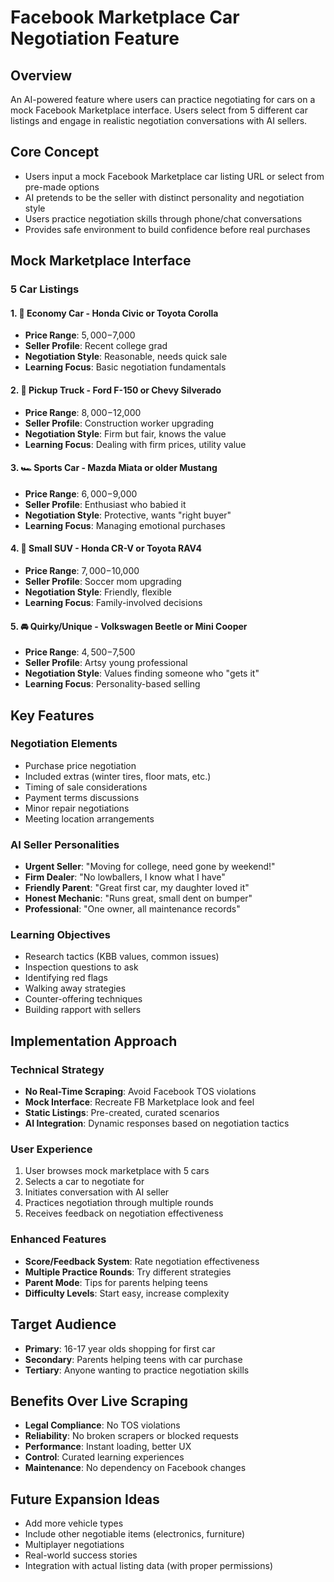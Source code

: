 # Facebook Marketplace Car Negotiation Feature

## Overview
An AI-powered feature where users can practice negotiating for cars on a mock Facebook Marketplace interface. Users select from 5 different car listings and engage in realistic negotiation conversations with AI sellers.

## Core Concept
- Users input a mock Facebook Marketplace car listing URL or select from pre-made options
- AI pretends to be the seller with distinct personality and negotiation style
- Users practice negotiation skills through phone/chat conversations
- Provides safe environment to build confidence before real purchases

## Mock Marketplace Interface

### 5 Car Listings

#### 1. 🚗 Economy Car - Honda Civic or Toyota Corolla
- **Price Range**: $5,000-$7,000
- **Seller Profile**: Recent college grad
- **Negotiation Style**: Reasonable, needs quick sale
- **Learning Focus**: Basic negotiation fundamentals

#### 2. 🚙 Pickup Truck - Ford F-150 or Chevy Silverado  
- **Price Range**: $8,000-$12,000
- **Seller Profile**: Construction worker upgrading
- **Negotiation Style**: Firm but fair, knows the value
- **Learning Focus**: Dealing with firm prices, utility value

#### 3. 🏎️ Sports Car - Mazda Miata or older Mustang
- **Price Range**: $6,000-$9,000
- **Seller Profile**: Enthusiast who babied it
- **Negotiation Style**: Protective, wants "right buyer"
- **Learning Focus**: Managing emotional purchases

#### 4. 🚐 Small SUV - Honda CR-V or Toyota RAV4
- **Price Range**: $7,000-$10,000
- **Seller Profile**: Soccer mom upgrading
- **Negotiation Style**: Friendly, flexible
- **Learning Focus**: Family-involved decisions

#### 5. 🚘 Quirky/Unique - Volkswagen Beetle or Mini Cooper
- **Price Range**: $4,500-$7,500
- **Seller Profile**: Artsy young professional
- **Negotiation Style**: Values finding someone who "gets it"
- **Learning Focus**: Personality-based selling

## Key Features

### Negotiation Elements
- Purchase price negotiation
- Included extras (winter tires, floor mats, etc.)
- Timing of sale considerations
- Payment terms discussions
- Minor repair negotiations
- Meeting location arrangements

### AI Seller Personalities
- **Urgent Seller**: "Moving for college, need gone by weekend!"
- **Firm Dealer**: "No lowballers, I know what I have"
- **Friendly Parent**: "Great first car, my daughter loved it"
- **Honest Mechanic**: "Runs great, small dent on bumper"
- **Professional**: "One owner, all maintenance records"

### Learning Objectives
- Research tactics (KBB values, common issues)
- Inspection questions to ask
- Identifying red flags
- Walking away strategies
- Counter-offering techniques
- Building rapport with sellers

## Implementation Approach

### Technical Strategy
- **No Real-Time Scraping**: Avoid Facebook TOS violations
- **Mock Interface**: Recreate FB Marketplace look and feel
- **Static Listings**: Pre-created, curated scenarios
- **AI Integration**: Dynamic responses based on negotiation tactics

### User Experience
1. User browses mock marketplace with 5 cars
2. Selects a car to negotiate for
3. Initiates conversation with AI seller
4. Practices negotiation through multiple rounds
5. Receives feedback on negotiation effectiveness

### Enhanced Features
- **Score/Feedback System**: Rate negotiation effectiveness
- **Multiple Practice Rounds**: Try different strategies
- **Parent Mode**: Tips for parents helping teens
- **Difficulty Levels**: Start easy, increase complexity

## Target Audience
- **Primary**: 16-17 year olds shopping for first car
- **Secondary**: Parents helping teens with car purchase
- **Tertiary**: Anyone wanting to practice negotiation skills

## Benefits Over Live Scraping
- **Legal Compliance**: No TOS violations
- **Reliability**: No broken scrapers or blocked requests
- **Performance**: Instant loading, better UX
- **Control**: Curated learning experiences
- **Maintenance**: No dependency on Facebook changes

## Future Expansion Ideas
- Add more vehicle types
- Include other negotiable items (electronics, furniture)
- Multiplayer negotiations
- Real-world success stories
- Integration with actual listing data (with proper permissions) 